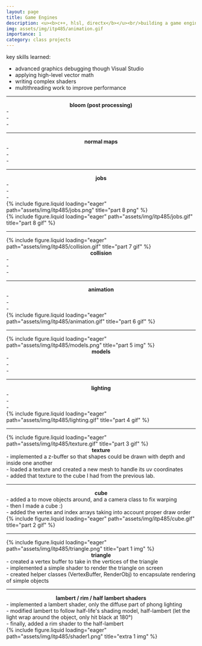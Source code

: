 ```yaml
---
layout: page
title: Game Engines
description: <u><b>c++, hlsl, directx</b></u><br/>building a game engine from scratch<br/>itp 485 (in progress)
img: assets/img/itp485/animation.gif
importance: 1
category: class projects
---
```


key skills learned:
- advanced graphics debugging though Visual Studio
- applying high-level vector math
- writing complex shaders
- multithreading work to improve performance
<hr>
<div class="row">
    <div class="col-sm mt-3 mt-md-0">
        <center>
            <b>bloom (post processing)</b><br/>
       </center>
        - <br/>
        - <br/>
        - <br/>
    </div>
    <div class="col-sm mt-3 mt-md-0">
    </div>
</div>
<hr>
<div class="row">
    <div class="col-sm mt-3 mt-md-0">
    </div>
    <div class="col-sm mt-3 mt-md-0">
        <center>
            <b>normal maps</b><br/>
       </center>
        - <br/>
        - <br/>
        - <br/>
    </div>
</div>
<hr>
<div class="row">
    <div class="col-sm mt-3 mt-md-0">
        <center>
            <b>jobs</b><br/>
       </center>
        - <br/>
        - <br/>
        - <br/>
        {% include figure.liquid loading="eager" path="assets/img/itp485/jobs.png" title="part 8 png" %}
    </div>
    <div class="col-sm mt-3 mt-md-0">
    {% include figure.liquid loading="eager" path="assets/img/itp485/jobs.gif" title="part 8 gif" %}
    </div>
</div>
<hr>
<div class="row">
    <div class="col-sm mt-3 mt-md-0">
        {% include figure.liquid loading="eager" path="assets/img/itp485/collision.gif" title="part 7 gif" %}
    </div>
    <div class="col-sm mt-3 mt-md-0">
        <center>
            <b>collision</b><br/>
       </center>
        - <br/>
        - <br/>
        - <br/>
    </div>
</div>
<hr>
<div class="row">
    <div class="col-sm mt-3 mt-md-0">
        <center>
            <b>animation</b><br/>
       </center>
        - <br/>
        - <br/>
        - <br/>
    </div>
    <div class="col-sm mt-3 mt-md-0">
        {% include figure.liquid loading="eager" path="assets/img/itp485/animation.gif" title="part 6 gif" %}
    </div>
</div>
<hr>
<div class="row">
    <div class="col-sm mt-3 mt-md-0">
        {% include figure.liquid loading="eager" path="assets/img/itp485/models.png" title="part 5 img" %}
    </div>
    <div class="col-sm mt-3 mt-md-0">
        <center>
            <b>models</b><br/>
       </center>
        - <br/>
        - <br/>
        - <br/>
    </div>
</div>
<hr>
<div class="row">
    <div class="col-sm mt-3 mt-md-0">
        <center>
            <b>lighting</b><br/>
       </center>
        - <br/>
        - <br/>
        - <br/>
    </div>
    <div class="col-sm mt-3 mt-md-0">
        {% include figure.liquid loading="eager" path="assets/img/itp485/lighting.gif" title="part 4 gif" %}
    </div>
</div>
<hr>
<div class="row">
    <div class="col-sm mt-3 mt-md-0">
        {% include figure.liquid loading="eager" path="assets/img/itp485/texture.gif" title="part 3 gif" %}
    </div>
    <div class="col-sm mt-3 mt-md-0">
       <center>
            <b>texture</b><br/>
       </center>
        - implemented a z-buffer so that shapes could be drawn with depth and inside one another<br/>
        - loaded a texture and created a new mesh to handle its uv coordinates<br/>
        - added that texture to the cube I had from the previous lab.<br/>
    </div>
</div>
<hr>
<div class="row">
    <div class="col-sm mt-3 mt-md-0">
        <center>
            <b>cube</b><br/>
        </center>
        - added a to move objects around, and a camera class to fix warping<br/>
        - then I made a cube :)<br/>
        - added the vertex and index arrays taking into account proper draw order<br/>
    </div>
    <div class="col-sm mt-3 mt-md-0">
        {% include figure.liquid loading="eager" path="assets/img/itp485/cube.gif" title="part 2 gif" %}
    </div>
</div>
<hr>
<div class="row">
    <div class="col-sm mt-3 mt-md-0">
        {% include figure.liquid loading="eager" path="assets/img/itp485/triangle.png" title="part 1 img" %}
    </div>
    <div class="col-sm mt-3 mt-md-0">
        <center>
            <b>triangle</b><br/>
       </center>
        - created a vertex buffer to take in the vertices of the triangle<br/>
        - implemented a simple shader to render the triangle on screen<br/>
        - created helper classes (VertexBuffer, RenderObj) to encapsulate rendering of simple objects<br/>
    </div>
</div>
<hr>
<div class="row">
    <div class="col-sm mt-3 mt-md-0">
        <center>
            <b>lambert / rim / half lambert shaders</b><br/>
       </center>
       - implemented a lambert shader, only the diffuse part of phong lighting<br/>
        - modified lambert to follow half-life's shading model, half-lambert (let the light wrap around the object, only hit black at 180&deg;)<br/>
        - finally, added a rim shader to the half-lambert<br/>
    </div>
    <div class="col-sm mt-3 mt-md-0">
        {% include figure.liquid loading="eager" path="assets/img/itp485/shader1.png" title="extra 1 img" %}
    </div>
</div>